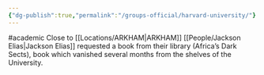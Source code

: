 ```yaml
---
{"dg-publish":true,"permalink":"/groups-official/harvard-university/"}
---
```


#academic 
Close to [[Locations/ARKHAM\|ARKHAM]]
[[People/Jackson Elias\|Jackson Elias]] requested a book from their library (Africa’s Dark Sects), book which vanished several months from the shelves of the University.